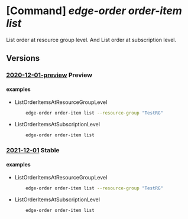 # [Command] _edge-order order-item list_

List order at resource group level. And List order at subscription level.

## Versions

### [2020-12-01-preview](/Resources/mgmt-plane/L3N1YnNjcmlwdGlvbnMve30vcHJvdmlkZXJzL21pY3Jvc29mdC5lZGdlb3JkZXIvb3JkZXJpdGVtcw==/2020-12-01-preview.xml) **Preview**

<!-- mgmt-plane /subscriptions/{}/providers/microsoft.edgeorder/orderitems 2020-12-01-preview -->
<!-- mgmt-plane /subscriptions/{}/resourcegroups/{}/providers/microsoft.edgeorder/orderitems 2020-12-01-preview -->

#### examples

- ListOrderItemsAtResourceGroupLevel
    ```bash
        edge-order order-item list --resource-group "TestRG"
    ```

- ListOrderItemsAtSubscriptionLevel
    ```bash
        edge-order order-item list
    ```

### [2021-12-01](/Resources/mgmt-plane/L3N1YnNjcmlwdGlvbnMve30vcHJvdmlkZXJzL21pY3Jvc29mdC5lZGdlb3JkZXIvb3JkZXJpdGVtcw==/2021-12-01.xml) **Stable**

<!-- mgmt-plane /subscriptions/{}/providers/microsoft.edgeorder/orderitems 2021-12-01 -->
<!-- mgmt-plane /subscriptions/{}/resourcegroups/{}/providers/microsoft.edgeorder/orderitems 2021-12-01 -->

#### examples

- ListOrderItemsAtResourceGroupLevel
    ```bash
        edge-order order-item list --resource-group "TestRG"
    ```

- ListOrderItemsAtSubscriptionLevel
    ```bash
        edge-order order-item list
    ```
